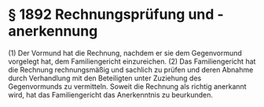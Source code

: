 # § 1892 Rechnungsprüfung und -anerkennung
(1) Der Vormund hat die Rechnung, nachdem er sie dem Gegenvormund vorgelegt hat, dem Familiengericht einzureichen.
(2) Das Familiengericht hat die Rechnung rechnungsmäßig und sachlich zu prüfen und deren Abnahme durch Verhandlung mit den Beteiligten unter Zuziehung des Gegenvormunds zu vermitteln. Soweit die Rechnung als richtig anerkannt wird, hat das Familiengericht das Anerkenntnis zu beurkunden.